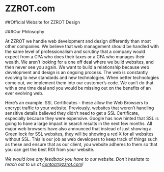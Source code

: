 # ZZROT.com
##Official Website for ZZROT Design

###Our Philosophy

At ZZROT we handle web development and design differently than most other companies. We believe that web management should be handled with the same level of professionalism and scrutiny that a company would expect from a CPA who does their taxes or a CFA who manages their wealth. We aren’t looking for a one off deal where we build websites, and then never see you again. We want to build a relationship because web development and design is an ongoing process. The web is constantly evolving to new standards and new technologies. When better technologies come out, we implement them into our customer’s code. We can’t do that with a one time deal and you would be missing out on the benefits of an ever evolving web. 

Here’s an example: SSL Certificates - these allow the Web Browsers to encrypt traffic to your website. Previously, websites that weren’t handling sensitive details believed they didn’t need to get a SSL Certificate, especially because they were expensive. Google has now hinted that SSL is going to have a large impact in search results in the next few months. All major web browsers have also announced that instead of just showing a Green lock for SSL websites, they will be showing a red X for all websites without SSL. This is our job as web developers to keep track of things such as these and ensure that as our client, you website adheres to them so that you can get the best ROI from your website. 

*We would love any feedback you have to our website.  Don't hesitate to reach out to us at contact@zzrot.com!*
